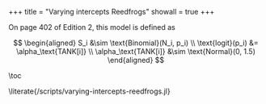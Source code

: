 +++
title = "Varying intercepts Reedfrogs"
showall = true
+++

On page 402 of Edition 2, this model is defined as

$$
\begin{aligned}
  S_i &\sim \text{Binomial}(N_i, p_i) \\
  \text{logit}(p_i) &= \alpha_\text{TANK[i]} \\
  \alpha_\text{TANK[i]} &\sim \text{Normal}(0, 1.5)
\end{aligned}
$$

\toc

\literate{/scripts/varying-intercepts-reedfrogs.jl}
